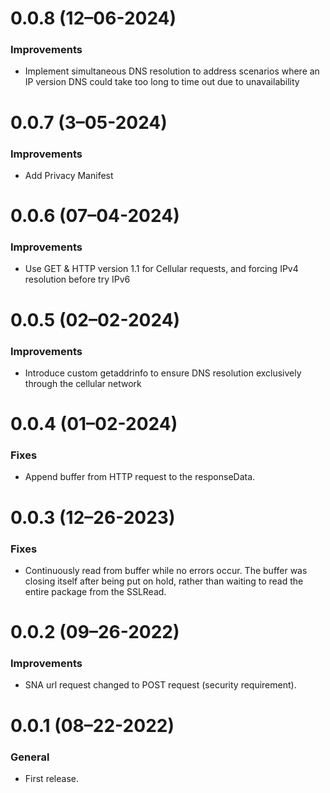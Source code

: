 # 0.0.8 (12–06-2024)

### Improvements

- Implement simultaneous DNS resolution to address scenarios where an IP version DNS could take too long to time out due to unavailability

# 0.0.7 (3–05-2024)

### Improvements

- Add Privacy Manifest

# 0.0.6 (07–04-2024)

### Improvements

- Use GET & HTTP version 1.1 for Cellular requests, and forcing IPv4 resolution before try IPv6

# 0.0.5 (02–02-2024)

### Improvements

- Introduce custom getaddrinfo to ensure DNS resolution exclusively through the cellular network

# 0.0.4 (01–02-2024)

### Fixes

- Append buffer from HTTP request to the responseData.

# 0.0.3 (12–26-2023)

### Fixes

- Continuously read from buffer while no errors occur. The buffer was closing itself after being put on hold, rather than waiting to read the entire package from the SSLRead.

# 0.0.2 (09–26-2022)

### Improvements

- SNA url request changed to POST request (security requirement).

# 0.0.1 (08–22-2022)

### General

- First release.
